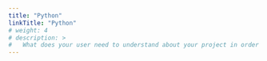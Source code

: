 ```yaml
---
title: "Python"
linkTitle: "Python"
# weight: 4
# description: >
#   What does your user need to understand about your project in order to use it - or potentially contribute to it? 
---
```

